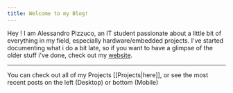 ```yaml
---
title: Welcome to my Blog!
---
```


Hey ! I am Alessandro Pizzuco, an IT student passionate about a little bit of everything in my field, especially hardware/embedded projects. I've started documenting what i do a bit late, so if you want to have a glimpse of the older stuff i've done, check out my [website](https://www.alessandropizzuco.com/).

---
You can check out all of my Projects [[Projects|here]], or see the most recent posts on the left (Desktop) or bottom (Mobile)